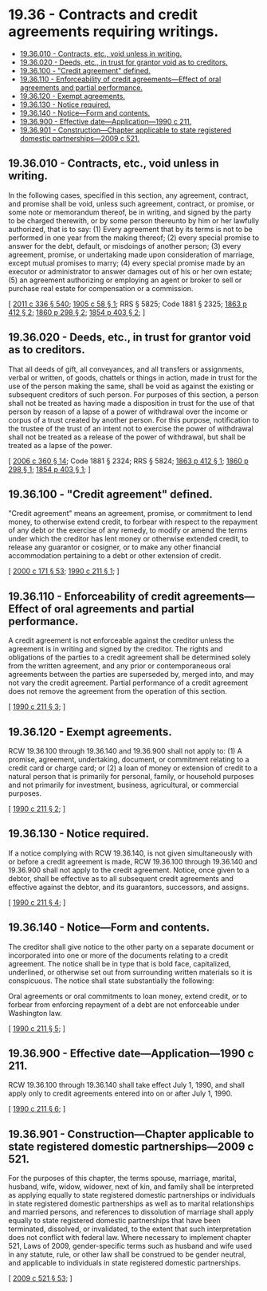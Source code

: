 # 19.36 - Contracts and credit agreements requiring writings.
* [19.36.010 - Contracts, etc., void unless in writing.](#1936010---contracts-etc-void-unless-in-writing)
* [19.36.020 - Deeds, etc., in trust for grantor void as to creditors.](#1936020---deeds-etc-in-trust-for-grantor-void-as-to-creditors)
* [19.36.100 - "Credit agreement" defined.](#1936100---credit-agreement-defined)
* [19.36.110 - Enforceability of credit agreements—Effect of oral agreements and partial performance.](#1936110---enforceability-of-credit-agreementseffect-of-oral-agreements-and-partial-performance)
* [19.36.120 - Exempt agreements.](#1936120---exempt-agreements)
* [19.36.130 - Notice required.](#1936130---notice-required)
* [19.36.140 - Notice—Form and contents.](#1936140---noticeform-and-contents)
* [19.36.900 - Effective date—Application—1990 c 211.](#1936900---effective-dateapplication1990-c-211)
* [19.36.901 - Construction—Chapter applicable to state registered domestic partnerships—2009 c 521.](#1936901---constructionchapter-applicable-to-state-registered-domestic-partnerships2009-c-521)
## 19.36.010 - Contracts, etc., void unless in writing.
In the following cases, specified in this section, any agreement, contract, and promise shall be void, unless such agreement, contract, or promise, or some note or memorandum thereof, be in writing, and signed by the party to be charged therewith, or by some person thereunto by him or her lawfully authorized, that is to say: (1) Every agreement that by its terms is not to be performed in one year from the making thereof; (2) every special promise to answer for the debt, default, or misdoings of another person; (3) every agreement, promise, or undertaking made upon consideration of marriage, except mutual promises to marry; (4) every special promise made by an executor or administrator to answer damages out of his or her own estate; (5) an agreement authorizing or employing an agent or broker to sell or purchase real estate for compensation or a commission.

\[ [2011 c 336 § 540](https://lawfilesext.leg.wa.gov/biennium/2011-12/Pdf/Bills/Session%20Laws/Senate/5045.SL.pdf?cite=2011%20c%20336%20§%20540); [1905 c 58 § 1](https://leg.wa.gov/CodeReviser/documents/sessionlaw/1905c58.pdf?cite=1905%20c%2058%20§%201); RRS § 5825; Code 1881 § 2325; [1863 p 412 § 2](https://leg.wa.gov/CodeReviser/Pages/session_laws.aspx?cite=1863%20p%20412%20§%202); [1860 p 298 § 2](https://leg.wa.gov/CodeReviser/Pages/session_laws.aspx?cite=1860%20p%20298%20§%202); [1854 p 403 § 2](https://leg.wa.gov/CodeReviser/Pages/session_laws.aspx?cite=1854%20p%20403%20§%202); \]

## 19.36.020 - Deeds, etc., in trust for grantor void as to creditors.
That all deeds of gift, all conveyances, and all transfers or assignments, verbal or written, of goods, chattels or things in action, made in trust for the use of the person making the same, shall be void as against the existing or subsequent creditors of such person. For purposes of this section, a person shall not be treated as having made a disposition in trust for the use of that person by reason of a lapse of a power of withdrawal over the income or corpus of a trust created by another person. For this purpose, notification to the trustee of the trust of an intent not to exercise the power of withdrawal shall not be treated as a release of the power of withdrawal, but shall be treated as a lapse of the power.

\[ [2006 c 360 § 14](https://lawfilesext.leg.wa.gov/biennium/2005-06/Pdf/Bills/Session%20Laws/Senate/6597-S.SL.pdf?cite=2006%20c%20360%20§%2014); Code 1881 § 2324; RRS § 5824; [1863 p 412 § 1](https://leg.wa.gov/CodeReviser/Pages/session_laws.aspx?cite=1863%20p%20412%20§%201); [1860 p 298 § 1](https://leg.wa.gov/CodeReviser/Pages/session_laws.aspx?cite=1860%20p%20298%20§%201); [1854 p 403 § 1](https://leg.wa.gov/CodeReviser/Pages/session_laws.aspx?cite=1854%20p%20403%20§%201); \]

## 19.36.100 - "Credit agreement" defined.
"Credit agreement" means an agreement, promise, or commitment to lend money, to otherwise extend credit, to forbear with respect to the repayment of any debt or the exercise of any remedy, to modify or amend the terms under which the creditor has lent money or otherwise extended credit, to release any guarantor or cosigner, or to make any other financial accommodation pertaining to a debt or other extension of credit.

\[ [2000 c 171 § 53](https://lawfilesext.leg.wa.gov/biennium/1999-00/Pdf/Bills/Session%20Laws/House/2400.SL.pdf?cite=2000%20c%20171%20§%2053); [1990 c 211 § 1](https://leg.wa.gov/CodeReviser/documents/sessionlaw/1990c211.pdf?cite=1990%20c%20211%20§%201); \]

## 19.36.110 - Enforceability of credit agreements—Effect of oral agreements and partial performance.
A credit agreement is not enforceable against the creditor unless the agreement is in writing and signed by the creditor. The rights and obligations of the parties to a credit agreement shall be determined solely from the written agreement, and any prior or contemporaneous oral agreements between the parties are superseded by, merged into, and may not vary the credit agreement. Partial performance of a credit agreement does not remove the agreement from the operation of this section.

\[ [1990 c 211 § 3](https://leg.wa.gov/CodeReviser/documents/sessionlaw/1990c211.pdf?cite=1990%20c%20211%20§%203); \]

## 19.36.120 - Exempt agreements.
RCW 19.36.100 through 19.36.140 and 19.36.900 shall not apply to: (1) A promise, agreement, undertaking, document, or commitment relating to a credit card or charge card; or (2) a loan of money or extension of credit to a natural person that is primarily for personal, family, or household purposes and not primarily for investment, business, agricultural, or commercial purposes.

\[ [1990 c 211 § 2](https://leg.wa.gov/CodeReviser/documents/sessionlaw/1990c211.pdf?cite=1990%20c%20211%20§%202); \]

## 19.36.130 - Notice required.
If a notice complying with RCW 19.36.140, is not given simultaneously with or before a credit agreement is made, RCW 19.36.100 through 19.36.140 and 19.36.900 shall not apply to the credit agreement. Notice, once given to a debtor, shall be effective as to all subsequent credit agreements and effective against the debtor, and its guarantors, successors, and assigns.

\[ [1990 c 211 § 4](https://leg.wa.gov/CodeReviser/documents/sessionlaw/1990c211.pdf?cite=1990%20c%20211%20§%204); \]

## 19.36.140 - Notice—Form and contents.
The creditor shall give notice to the other party on a separate document or incorporated into one or more of the documents relating to a credit agreement. The notice shall be in type that is bold face, capitalized, underlined, or otherwise set out from surrounding written materials so it is conspicuous. The notice shall state substantially the following:

Oral agreements or oral commitments to loan money, extend credit, or to forbear from enforcing repayment of a debt are not enforceable under Washington law.

\[ [1990 c 211 § 5](https://leg.wa.gov/CodeReviser/documents/sessionlaw/1990c211.pdf?cite=1990%20c%20211%20§%205); \]

## 19.36.900 - Effective date—Application—1990 c 211.
RCW 19.36.100 through 19.36.140 shall take effect July 1, 1990, and shall apply only to credit agreements entered into on or after July 1, 1990.

\[ [1990 c 211 § 6](https://leg.wa.gov/CodeReviser/documents/sessionlaw/1990c211.pdf?cite=1990%20c%20211%20§%206); \]

## 19.36.901 - Construction—Chapter applicable to state registered domestic partnerships—2009 c 521.
For the purposes of this chapter, the terms spouse, marriage, marital, husband, wife, widow, widower, next of kin, and family shall be interpreted as applying equally to state registered domestic partnerships or individuals in state registered domestic partnerships as well as to marital relationships and married persons, and references to dissolution of marriage shall apply equally to state registered domestic partnerships that have been terminated, dissolved, or invalidated, to the extent that such interpretation does not conflict with federal law. Where necessary to implement chapter 521, Laws of 2009, gender-specific terms such as husband and wife used in any statute, rule, or other law shall be construed to be gender neutral, and applicable to individuals in state registered domestic partnerships.

\[ [2009 c 521 § 53](https://lawfilesext.leg.wa.gov/biennium/2009-10/Pdf/Bills/Session%20Laws/Senate/5688-S2.SL.pdf?cite=2009%20c%20521%20§%2053); \]

